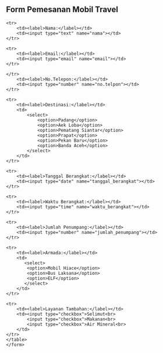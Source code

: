 <html lang="en">
<head>
    <meta charset="UTF-8">
    <meta name="viewport" content="width=device-width, initial-scale=1.0">
    <title>FORM PEMESANAN</title>
</head>
<body>
    <h2>Form Pemesanan Mobil Travel</h2>
    <form>
    <table>
    
    <tr>
        <td><label>Nama:</label></td>
        <td><input type="text" name="nama"></td>
    </tr>
    
    <tr>  
        <td><label>Email:</label></td>
        <td><input type="email" name="email"></td>
    </tr>

    </tr>
        <td><label>No.Telepon:</label></td>
        <td><input type="number" name="no.telpon"></td>
    </tr>

    <tr>
        <td><label>Destinasi:</label></td>
        <td>
            <select>
                <option>Padang</option>
                <option>Aek Loba</option>
                <option>Pematang Siantar</option>
                <option>Prapat</option>
                <option>Pekan Baru</option>
                <option>Banda Aceh</option>
            </select>
        </td>
    </tr>

    <tr>
        <td><label>Tanggal Berangkat:</label></td>
        <td><input type="date" name="tanggal_berangkat"></td>
    </tr>

    <tr>
        <td><label>Waktu Berangkat:</label></td>
        <td><input type="time" name="waktu_berangkat"></td>
    </tr>

    <tr>
        <td><label>Jumlah Penumpang:</label></td>
        <td><input type="number" name="jumlah_penumpang"></td>
    </tr>

    <tr>
        <td><label>Armada:</label></td>
        <td>
           <select>
            <option>Mobil Hiace</option>
            <option>Bus Laksana</option>
            <option>ELF</option>
           </select>
        </td>
    </tr>

    <tr>
        <td><label>Layanan Tambahan:</label></td>
        <td><input type="checkbox">Selimut<br>
            <input type="checkbox">Makanan<br>
            <input type="checkbox">Air Mineral<br>
        </td>
    </tr>
    </table>
    </form>
</body>
</html>
